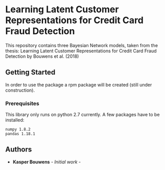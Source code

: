# Learning Latent Customer Representations for Credit Card Fraud Detection

This repository contains three Bayesian Network models, taken from the thesis: Learning Latent Customer Representations for Credit Card Fraud Detection by Bouwens et al. (2018)

## Getting Started

In order to use the package a rpm package will be created (still under construction).

### Prerequisites

This library only runs on python 2.7 currently. A few packages have to be installed:

```
numpy 1.8.2
pandas 1.18.1
```

## Authors

* **Kasper Bouwens** - *Initial work* -



